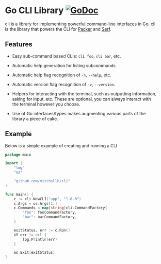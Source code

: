 # Go CLI Library [![GoDoc](https://godoc.org/github.com/mitchellh/cli?status.png)](https://godoc.org/github.com/mitchellh/cli)

cli is a library for implementing powerful command-line interfaces in Go.
cli is the library that powers the CLI for
[Packer](https://github.com/mitchellh/packer) and
[Serf](https://github.com/hashicorp/serf).

## Features

* Easy sub-command based CLIs: `cli foo`, `cli bar`, etc.

* Automatic help generation for listing subcommands

* Automatic help flag recognition of `-h`, `--help`, etc.

* Automatic version flag recognition of `-v`, `--version`.

* Helpers for interacting with the terminal, such as outputting information,
  asking for input, etc. These are optional, you can always interact with the
  terminal however you choose.

* Use of Go interfaces/types makes augmenting various parts of the library a
  piece of cake.

## Example

Below is a simple example of creating and running a CLI

```go
package main

import (
	"log"
	"os"

	"github.com/mitchellh/cli"
)

func main() {
	c := cli.NewCLI("app", "1.0.0")
	c.Args = os.Args[1:]
	c.Commands = map[string]cli.CommandFactory{
		"foo": fooCommandFactory,
		"bar": barCommandFactory,
	}

	exitStatus, err := c.Run()
	if err != nil {
		log.Println(err)
	}

	os.Exit(exitStatus)
}
```

